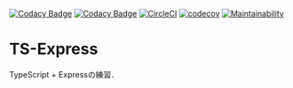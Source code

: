 [![Codacy Badge](https://api.codacy.com/project/badge/Grade/7517300e5dbd468aa28bb0096eff84bf)](https://www.codacy.com/app/kotauchisunsun/ts-express?utm_source=github.com&amp;utm_medium=referral&amp;utm_content=kotauchisunsun/ts-express&amp;utm_campaign=Badge_Grade)
[![Codacy Badge](https://api.codacy.com/project/badge/Coverage/7517300e5dbd468aa28bb0096eff84bf)](https://www.codacy.com/app/kotauchisunsun/ts-express?utm_source=github.com&utm_medium=referral&utm_content=kotauchisunsun/ts-express&utm_campaign=Badge_Coverage)
[![CircleCI](https://circleci.com/gh/kotauchisunsun/ts-express.svg?style=svg)](https://circleci.com/gh/kotauchisunsun/ts-express)
[![codecov](https://codecov.io/gh/kotauchisunsun/ts-express/branch/master/graph/badge.svg)](https://codecov.io/gh/kotauchisunsun/ts-express)
[![Maintainability](https://api.codeclimate.com/v1/badges/a3309e8f04b7bec4581f/maintainability)](https://codeclimate.com/github/kotauchisunsun/ts-express/maintainability)

# TS-Express

TypeScript + Expressの練習．